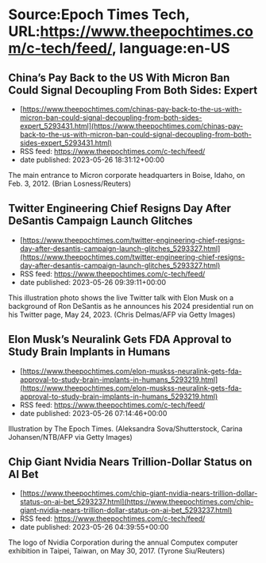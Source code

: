 # Source:Epoch Times Tech, URL:https://www.theepochtimes.com/c-tech/feed/, language:en-US

## China’s Pay Back to the US With Micron Ban Could Signal Decoupling From Both Sides: Expert
 - [https://www.theepochtimes.com/chinas-pay-back-to-the-us-with-micron-ban-could-signal-decoupling-from-both-sides-expert_5293431.html](https://www.theepochtimes.com/chinas-pay-back-to-the-us-with-micron-ban-could-signal-decoupling-from-both-sides-expert_5293431.html)
 - RSS feed: https://www.theepochtimes.com/c-tech/feed/
 - date published: 2023-05-26 18:31:12+00:00

The main entrance to Micron corporate headquarters in Boise, Idaho, on Feb. 3, 2012. (Brian Losness/Reuters)

## Twitter Engineering Chief Resigns Day After DeSantis Campaign Launch Glitches
 - [https://www.theepochtimes.com/twitter-engineering-chief-resigns-day-after-desantis-campaign-launch-glitches_5293327.html](https://www.theepochtimes.com/twitter-engineering-chief-resigns-day-after-desantis-campaign-launch-glitches_5293327.html)
 - RSS feed: https://www.theepochtimes.com/c-tech/feed/
 - date published: 2023-05-26 09:39:11+00:00

This illustration photo shows the live Twitter talk with Elon Musk on a background of Ron DeSantis as he announces his 2024 presidential run on his Twitter page, May 24, 2023. (Chris Delmas/AFP via Getty Images)

## Elon Musk’s Neuralink Gets FDA Approval to Study Brain Implants in Humans
 - [https://www.theepochtimes.com/elon-muskss-neuralink-gets-fda-approval-to-study-brain-implants-in-humans_5293219.html](https://www.theepochtimes.com/elon-muskss-neuralink-gets-fda-approval-to-study-brain-implants-in-humans_5293219.html)
 - RSS feed: https://www.theepochtimes.com/c-tech/feed/
 - date published: 2023-05-26 07:14:46+00:00

Illustration by The Epoch Times. (Aleksandra Sova/Shutterstock, Carina Johansen/NTB/AFP via Getty Images)

## Chip Giant Nvidia Nears Trillion-Dollar Status on AI Bet
 - [https://www.theepochtimes.com/chip-giant-nvidia-nears-trillion-dollar-status-on-ai-bet_5293237.html](https://www.theepochtimes.com/chip-giant-nvidia-nears-trillion-dollar-status-on-ai-bet_5293237.html)
 - RSS feed: https://www.theepochtimes.com/c-tech/feed/
 - date published: 2023-05-26 04:39:55+00:00

The logo of Nvidia Corporation during the annual Computex computer exhibition in Taipei, Taiwan, on May 30, 2017. (Tyrone Siu/Reuters)

